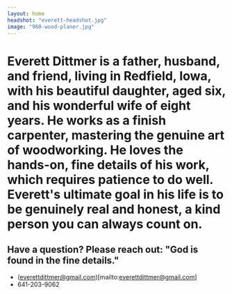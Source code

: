 ```yaml
---
layout: home
headshot: "everett-headshot.jpg"
image: "960-wood-planer.jpg"
---
```


# Everett Dittmer is a father, husband, and friend, living in Redfield, Iowa, with his beautiful daughter, aged six, and his wonderful wife of eight years. He works as a finish carpenter, mastering the genuine art of woodworking. He loves the hands-on, fine details of his work, which requires patience to do well. Everett's ultimate goal in his life is to be genuinely real and honest, a kind person you can always count on. 

## Have a question? Please reach out: "God is found in the fine details."
- (everettdittmer@gmail.com)[mailto:everettdittmer@gmail.com]
- 641-203-9062
